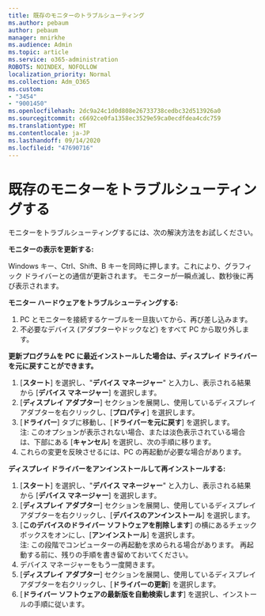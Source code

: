 ```yaml
---
title: 既存のモニターのトラブルシューティング
ms.author: pebaum
author: pebaum
manager: mnirkhe
ms.audience: Admin
ms.topic: article
ms.service: o365-administration
ROBOTS: NOINDEX, NOFOLLOW
localization_priority: Normal
ms.collection: Adm_O365
ms.custom:
- "3454"
- "9001450"
ms.openlocfilehash: 2dc9a24c1d0d808e26733738cedbc32d513926a0
ms.sourcegitcommit: c6692ce0fa1358ec3529e59ca0ecdfdea4cdc759
ms.translationtype: MT
ms.contentlocale: ja-JP
ms.lasthandoff: 09/14/2020
ms.locfileid: "47690716"
---
```

# <a name="troubleshoot-an-existing-monitor"></a>既存のモニターをトラブルシューティングする

モニターをトラブルシューティングするには、次の解決方法をお試しください。 

**モニターの表示を更新する:**

Windows キー、Ctrl、Shift、B キーを同時に押します。これにより、グラフィック ドライバーとの通信が更新されます。 モニターが一瞬点滅し、数秒後に再び表示されます。

**モニター ハードウェアをトラブルシューティングする:**

1. PC とモニターを接続するケーブルを一旦抜いてから、再び差し込みます。
2. 不必要なデバイス (アダプターやドックなど) をすべて PC から取り外します。

**更新プログラムを PC に最近インストールした場合は、ディスプレイ ドライバーを元に戻すことができます。**

1. [**スタート**] を選択し、"**デバイス マネージャー**" と入力し、表示される結果から [**デバイス マネージャー**] を選択します。
2. [**ディスプレイ アダプター**] セクションを展開し、使用しているディスプレイ アダプターを右クリックし、[**プロパティ**] を選択します。
3. [**ドライバー**] タブに移動し、[**ドライバーを元に戻す**] を選択します。 <br>
注: このオプションが表示されない場合、または淡色表示されている場合は、下部にある [**キャンセル**] を選択し、次の手順に移ります。
4. これらの変更を反映させるには、PC の再起動が必要な場合があります。

**ディスプレイ ドライバーをアンインストールして再インストールする:**

1. [**スタート**] を選択し、"**デバイス マネージャー**" と入力し、表示される結果から [**デバイス マネージャー**] を選択します。
2. [**ディスプレイ アダプター**] セクションを展開し、使用しているディスプレイ アダプターを右クリックし、[**デバイスのアンインストール**] を選択します。 
3. [**このデバイスのドライバー ソフトウェアを削除します**] の横にあるチェック ボックスをオンにし、[**アンインストール**] を選択します。<br>
注: この段階でコンピューターの再起動を求められる場合があります。 再起動する前に、残りの手順を書き留めておいてください。
4. デバイス マネージャーをもう一度開きます。
5. [**ディスプレイ アダプター**] セクションを展開し、使用しているディスプレイ アダプターを右クリックし、[**ドライバーの更新**] を選択します。
6. [**ドライバー ソフトウェアの最新版を自動検索します**] を選択し、インストールの手順に従います。